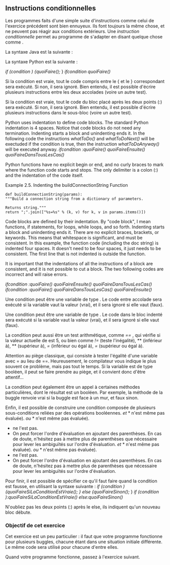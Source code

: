 ## Instructions conditionnelles ##
Les programmes faits d'une simple suite d'instructions comme celui de
l'exercice précédent sont bien ennuyeux. Ils font toujours la même chose, et
ne peuvent pas réagir aux conditions extérieurs. Une *instruction conditionnelle* permet au programme de s'adapter en disant quelque chose
comme .

La syntaxe Java est la suivante :

La syntaxe Python est la suivante :

*if (condition* *) {quoiFaire();*     }
*ifcondition* *quoiFaire()*     

Si la condition est vraie, tout le code compris entre le { et le }
correspondant sera exécuté. Si non, il sera ignoré. Bien entendu, il est
possible d'écrire plusieurs instructions entre les deux accolades (voire un
autre test).

Si la condition est vraie, tout le code du bloc placé après les deux points
(:)
sera exécuté. Si non, il sera ignoré. Bien entendu, il est possible d'écrire
plusieurs instructions dans le sous-bloc (voire un autre test).

Python uses indentation to define code blocks. The standard Python
indentation is 4 spaces. Notice that code blocks do not need any
termination. Indenting starts a block and unindenting ends it. In the
following code the instructions *whatToDo()* and *whatToDoNext()* will be exectuded if the condition is true, then the instruction *whatToDoAnyway()* will be executed anyway. *ifcondition* *:quoiFaire()* *quoiFaireEnsuite()* *quoiFaireDansTousLesCas()*     

Python functions have no explicit begin or end, and no curly braces to mark
where the function code starts and stops. The only delimiter is a colon (:)
and the indentation of the code itself.

Example 2.5. Indenting the buildConnectionString Function

    def buildConnectionString(params):
    """Build a connection string from a dictionary of parameters.
    
    Returns string."""
    return ";".join(["%s=%s" % (k, v) for k, v in params.items()])

Code blocks are defined by their indentation. By "code block", I mean
functions, if statements, for loops, while loops, and so forth. Indenting
starts a block and unindenting ends it. There are no explicit braces,
brackets, or keywords. This means that whitespace is significant, and must
be consistent. In this example, the function code (including the doc string)
is indented four spaces.  It doesn't need to be four spaces, it just needs
to be consistent. The first line that is not indented is outside the
function.

It is important that the indentations of all the instructions of a block are
consistent, and it is not possible to cut a block. The two following codes
are incorrect and will raise errors.

*ifcondition* *:quoiFaire()* *quoiFaireEnsuite()* *quoiFaireDansTousLesCas()*     
*ifcondition* *:quoiFaire()* *quoiFaireDansTousLesCas()* *quoiFaireEnsuite()*     

Une condition peut être une variable de type . Le code entre
accolade sera exécuté si la variable vaut la valeur (vrai), et
il sera ignoré si elle vaut (faux).

Une condition peut être une variable de type . Le code dans
le
bloc indenté sera exécuté si la variable vaut la valeur (vrai), et il sera ignoré si elle vaut (faux).

La condition peut aussi être un test arithmétique, comme *==* , qui vérifie si la valeur actuelle de est 5,
ou bien comme *!=* (teste l'inégalité), ** (inférieur à), ** (supérieur à), *=* (inférieur ou égal à), *=* (supérieur ou égal à).

Attention au piège classique, qui consiste à tester l'égalité d'une variable
avec = au lieu de ==. Heureusement, le compilateur vous indique le plus
souvent ce problème, mais pas tout le temps. Si la variable est de type
booléen, il peut se faire prendre au piège, et il convient donc d'être
attentif...

La condition peut également être un appel à certaines méthodes
particulières, dont le résultat est un booléen. Par exemple, la méthode de la buggle renvoie vrai si la buggle est face à un
mur, et faux sinon.

Enfin, il est possible de construire une condition composée de plusieurs
sous-conditions reliées par des opérations booléennes. *et* *    n'est même pas
évaluée).
*ou* *    n'est même pas
évaluée).
*    ne l'est pas.
*    On peut forcer l'ordre d'évaluation en ajoutant des parenthèses. En cas de
doute, n'hésitez pas à mettre plus de parenthèses que nécessaire pour lever
les ambiguïtés sur l'ordre d'évaluation.
*et* *    n'est
même pas évaluée).
*ou* *    n'est même pas
évaluée).
*    ne l'est pas.
*    On peut forcer l'ordre d'évaluation en ajoutant des parenthèses. En cas de
doute, n'hésitez pas à mettre plus de parenthèses que nécessaire pour lever
les ambiguïtés sur l'ordre d'évaluation.

Pour finir, il est possible de spécifier ce qu'il faut faire quand la
condition est fausse, en utilisant la syntaxe suivante : *if (condition* *) {quoiFaireSiLaConditionEstVraie();* *} else {quoiFaireSinon();*     }
*if (condition* *):quoiFaireSiLaConditionEstVraie()* *else:quoiFaireSinon()*     

N'oubliez pas les deux points (:) après le else, ils indiquent qu'un nouveau
bloc débute.

### Objectif de cet exercice ###

Cet exercice est un peu particulier : il faut que votre programme fonctionne
pour plusieurs buggles, chacune étant dans une situation initiale
différente. Le même code sera utilisé pour chacune d'entre elles.

Quand votre programme fonctionne, passez à l'exercice suivant.

